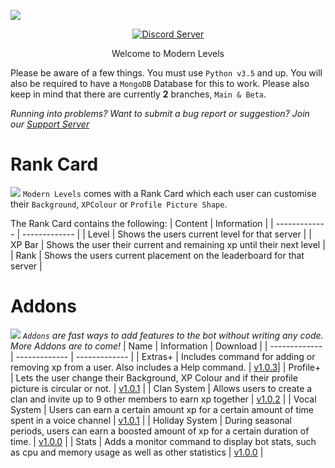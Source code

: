![](https://cdn.discordapp.com/attachments/831180817064656907/865166680483954708/MODERN_LEVELS_1.png)
<p align="center">
  <a href="https://discord.gg/E56eZdNjK4">
    <img src="https://discordapp.com/api/guilds/809362745354354688/widget.png?style=shield" alt="Discord Server">
  </a>
	  </p>

<p align="center">
	  Welcome to Modern Levels  </p>

Please be aware of a few things. You must use `Python v3.5` and up. You will also be required to have a `MongoDB` Database for this to work. Please also keep in mind that there are currently **2** branches, ``Main & Beta``. 
	  
*Running into problems? Want to submit a bug report or suggestion? Join our [Support Server](https://discord.gg/E56eZdNjK4)*

# Rank Card
![](https://cdn.discordapp.com/attachments/831180817064656907/865171009207009280/MODERN_LEVELS_4.png)
`Modern Levels` comes with a Rank Card which each user can customise their `Background`, `XPColour` or `Profile Picture Shape`.

The Rank Card contains the following:
| Content   | Information |
| ------------- | ------------- |
| Level  | Shows the users current level for that server  |
| XP Bar  | Shows the user their current and remaining xp until their next level  |
| Rank        | Shows the users current placement on the leaderboard for that server         |
# Addons
![](https://cdn.discordapp.com/attachments/831180817064656907/865170540750045184/MODERN_LEVELS_3.png)
*`Addons` are fast ways to add features to the bot without writing any code. More Addons are to come!*
| Name   | Information | Download |
| ------------- | ------------- | ------------- |
| Extras+ | Includes command for adding or removing xp from a user. Also includes a Help command.  | [v1.0.3](https://www.dropbox.com/s/37qmb4w4sp18in6/Extras%2B.zip?dl=1)|
| Profile+  | Lets the user change their Background, XP Colour and if their profile picture is circular or not.  | [v1.0.1](https://www.dropbox.com/s/8rdg844qo1x1s76/Profile%2B.zip?dl=1) |
| Clan System  | Allows users to create a clan and invite up to 9 other members to earn xp together  | [v1.0.2](https://www.dropbox.com/s/3dy29k96v4w7t21/Clan%20System.zip?dl=1) |
| Vocal System  | Users can earn a certain amount xp for a certain amount of time spent in a voice channel  | [v1.0.1](https://www.dropbox.com/s/f7ktc9gv1jn99f1/Vocal%20System.zip?dl=1) |
| Holiday System  | During seasonal periods, users can earn a boosted amount of xp for a certain duration of time. | [v1.0.0](https://www.dropbox.com/s/oox59aqiwl7tqx2/Holiday%20System.zip?dl=1) |
| Stats  | Adds a monitor command to display bot stats, such as cpu and memory usage as well as other statistics | [v1.0.0](https://www.dropbox.com/s/3l30s2n11ph823e/Stats.zip?dl=1) |

